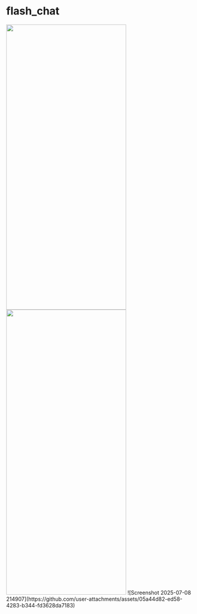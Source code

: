# flash_chat
 <img width="320" height="760" src="https://github.com/user-attachments/assets/2d0acdff-a0dd-4226-8dc6-d17247332ea0" >
  <img width="320" height="760" src="https://github.com/user-attachments/assets/05a44d82-ed58-4283-b344-fd3628da7183" >
 ![Screenshot 2025-07-08 214907](https://github.com/user-attachments/assets/05a44d82-ed58-4283-b344-fd3628da7183)

